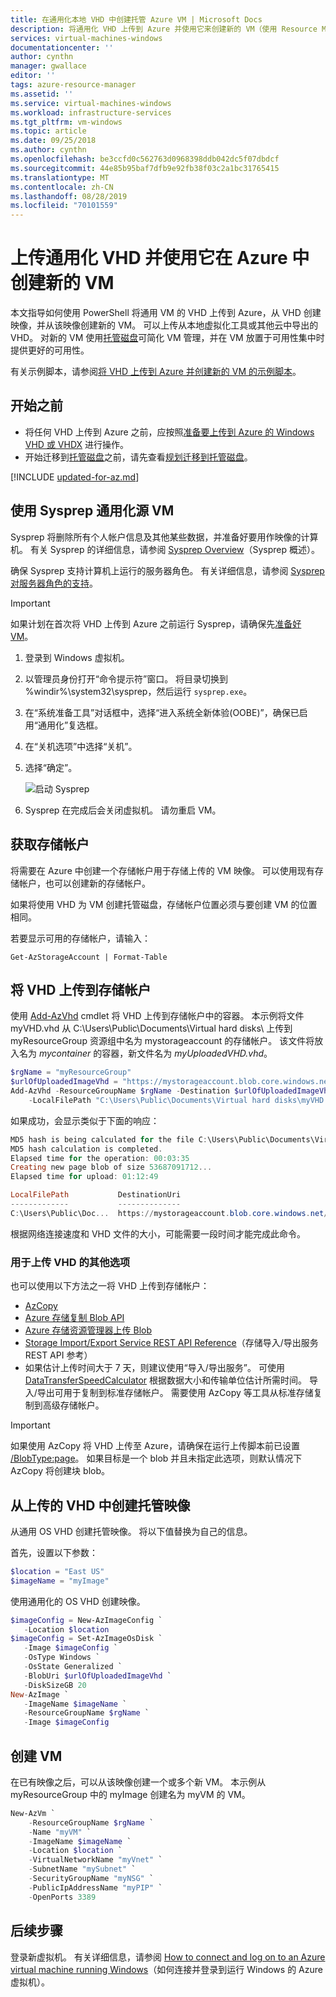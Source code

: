 ```yaml
---
title: 在通用化本地 VHD 中创建托管 Azure VM | Microsoft Docs
description: 将通用化 VHD 上传到 Azure 并使用它来创建新的 VM（使用 Resource Manager 部署模型）。
services: virtual-machines-windows
documentationcenter: ''
author: cynthn
manager: gwallace
editor: ''
tags: azure-resource-manager
ms.assetid: ''
ms.service: virtual-machines-windows
ms.workload: infrastructure-services
ms.tgt_pltfrm: vm-windows
ms.topic: article
ms.date: 09/25/2018
ms.author: cynthn
ms.openlocfilehash: be3ccfd0c562763d0968398ddb042dc5f07dbdcf
ms.sourcegitcommit: 44e85b95baf7dfb9e92fb38f03c2a1bc31765415
ms.translationtype: MT
ms.contentlocale: zh-CN
ms.lasthandoff: 08/28/2019
ms.locfileid: "70101559"
---
```

# <a name="upload-a-generalized-vhd-and-use-it-to-create-new-vms-in-azure"></a>上传通用化 VHD 并使用它在 Azure 中创建新的 VM

本文指导如何使用 PowerShell 将通用 VM 的 VHD 上传到 Azure，从 VHD 创建映像，并从该映像创建新的 VM。 可以上传从本地虚拟化工具或其他云中导出的 VHD。 对新的 VM 使用[托管磁盘](managed-disks-overview.md)可简化 VM 管理，并在 VM 放置于可用性集中时提供更好的可用性。 

有关示例脚本，请参阅[将 VHD 上传到 Azure 并创建新的 VM 的示例脚本](../scripts/virtual-machines-windows-powershell-upload-generalized-script.md)。

## <a name="before-you-begin"></a>开始之前

- 将任何 VHD 上传到 Azure 之前，应按照[准备要上传到 Azure 的 Windows VHD 或 VHDX](prepare-for-upload-vhd-image.md?toc=%2fazure%2fvirtual-machines%2fwindows%2ftoc.json) 进行操作。
- 开始迁移到[托管磁盘](managed-disks-overview.md)之前，请先查看[规划迁移到托管磁盘](on-prem-to-azure.md#plan-for-the-migration-to-managed-disks)。

[!INCLUDE [updated-for-az.md](../../../includes/updated-for-az.md)]


## <a name="generalize-the-source-vm-by-using-sysprep"></a>使用 Sysprep 通用化源 VM

Sysprep 将删除所有个人帐户信息及其他某些数据，并准备好要用作映像的计算机。 有关 Sysprep 的详细信息，请参阅 [Sysprep Overview](https://docs.microsoft.com/windows-hardware/manufacture/desktop/sysprep--system-preparation--overview)（Sysprep 概述）。

确保 Sysprep 支持计算机上运行的服务器角色。 有关详细信息，请参阅 [Sysprep 对服务器角色的支持](https://msdn.microsoft.com/windows/hardware/commercialize/manufacture/desktop/sysprep-support-for-server-roles)。

> [!IMPORTANT]
> 如果计划在首次将 VHD 上传到 Azure 之前运行 Sysprep，请确保先[准备好 VM](prepare-for-upload-vhd-image.md?toc=%2fazure%2fvirtual-machines%2fwindows%2ftoc.json)。 
> 
> 

1. 登录到 Windows 虚拟机。
2. 以管理员身份打开“命令提示符”窗口。 将目录切换到 %windir%\system32\sysprep，然后运行 `sysprep.exe`。
3. 在“系统准备工具”对话框中，选择“进入系统全新体验(OOBE)”，确保已启用“通用化”复选框。
4. 在“关机选项”中选择“关机”。
5. 选择“确定”。
   
    ![启动 Sysprep](./media/upload-generalized-managed/sysprepgeneral.png)
6. Sysprep 在完成后会关闭虚拟机。 请勿重启 VM。


## <a name="get-a-storage-account"></a>获取存储帐户

将需要在 Azure 中创建一个存储帐户用于存储上传的 VM 映像。 可以使用现有存储帐户，也可以创建新的存储帐户。 

如果将使用 VHD 为 VM 创建托管磁盘，存储帐户位置必须与要创建 VM 的位置相同。

若要显示可用的存储帐户，请输入：

```azurepowershell
Get-AzStorageAccount | Format-Table
```

## <a name="upload-the-vhd-to-your-storage-account"></a>将 VHD 上传到存储帐户

使用 [Add-AzVhd](https://docs.microsoft.com/powershell/module/az.compute/add-azvhd) cmdlet 将 VHD 上传到存储帐户中的容器。 本示例将文件 myVHD.vhd 从 C:\Users\Public\Documents\Virtual hard disks\\ 上传到 myResourceGroup 资源组中名为 mystorageaccount 的存储帐户。 该文件将放入名为 *mycontainer* 的容器，新文件名为 *myUploadedVHD.vhd*。

```powershell
$rgName = "myResourceGroup"
$urlOfUploadedImageVhd = "https://mystorageaccount.blob.core.windows.net/mycontainer/myUploadedVHD.vhd"
Add-AzVhd -ResourceGroupName $rgName -Destination $urlOfUploadedImageVhd `
    -LocalFilePath "C:\Users\Public\Documents\Virtual hard disks\myVHD.vhd"
```


如果成功，会显示类似于下面的响应：

```powershell
MD5 hash is being calculated for the file C:\Users\Public\Documents\Virtual hard disks\myVHD.vhd.
MD5 hash calculation is completed.
Elapsed time for the operation: 00:03:35
Creating new page blob of size 53687091712...
Elapsed time for upload: 01:12:49

LocalFilePath           DestinationUri
-------------           --------------
C:\Users\Public\Doc...  https://mystorageaccount.blob.core.windows.net/mycontainer/myUploadedVHD.vhd
```

根据网络连接速度和 VHD 文件的大小，可能需要一段时间才能完成此命令。

### <a name="other-options-for-uploading-a-vhd"></a>用于上传 VHD 的其他选项
 
也可以使用以下方法之一将 VHD 上传到存储帐户：

- [AzCopy](https://aka.ms/downloadazcopy)
- [Azure 存储复制 Blob API](https://msdn.microsoft.com/library/azure/dd894037.aspx)
- [Azure 存储资源管理器上传 Blob](https://azurestorageexplorer.codeplex.com/)
- [Storage Import/Export Service REST API Reference](https://msdn.microsoft.com/library/dn529096.aspx)（存储导入/导出服务 REST API 参考）
-   如果估计上传时间大于 7 天，则建议使用“导入/导出服务”。 可使用 [DataTransferSpeedCalculator](https://github.com/Azure-Samples/storage-dotnet-import-export-job-management/blob/master/DataTransferSpeedCalculator.html) 根据数据大小和传输单位估计所需时间。 
    导入/导出可用于复制到标准存储帐户。 需要使用 AzCopy 等工具从标准存储复制到高级存储帐户。

> [!IMPORTANT]
> 如果使用 AzCopy 将 VHD 上传至 Azure，请确保在运行上传脚本前已设置 [/BlobType:page](https://docs.microsoft.com/azure/storage/common/storage-use-azcopy-blobs#upload-a-file)。 如果目标是一个 blob 并且未指定此选项，则默认情况下 AzCopy 将创建块 blob。
> 
> 



## <a name="create-a-managed-image-from-the-uploaded-vhd"></a>从上传的 VHD 中创建托管映像 

从通用 OS VHD 创建托管映像。 将以下值替换为自己的信息。


首先，设置以下参数：

```powershell
$location = "East US" 
$imageName = "myImage"
```

使用通用化的 OS VHD 创建映像。

```powershell
$imageConfig = New-AzImageConfig `
   -Location $location
$imageConfig = Set-AzImageOsDisk `
   -Image $imageConfig `
   -OsType Windows `
   -OsState Generalized `
   -BlobUri $urlOfUploadedImageVhd `
   -DiskSizeGB 20
New-AzImage `
   -ImageName $imageName `
   -ResourceGroupName $rgName `
   -Image $imageConfig
```


## <a name="create-the-vm"></a>创建 VM

在已有映像之后，可以从该映像创建一个或多个新 VM。 本示例从 myResourceGroup 中的 myImage 创建名为 myVM 的 VM。


```powershell
New-AzVm `
    -ResourceGroupName $rgName `
    -Name "myVM" `
    -ImageName $imageName `
    -Location $location `
    -VirtualNetworkName "myVnet" `
    -SubnetName "mySubnet" `
    -SecurityGroupName "myNSG" `
    -PublicIpAddressName "myPIP" `
    -OpenPorts 3389
```


## <a name="next-steps"></a>后续步骤

登录新虚拟机。 有关详细信息，请参阅 [How to connect and log on to an Azure virtual machine running Windows](connect-logon.md?toc=%2fazure%2fvirtual-machines%2fwindows%2ftoc.json)（如何连接并登录到运行 Windows 的 Azure 虚拟机）。 

